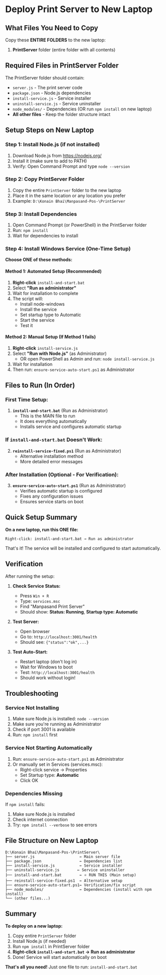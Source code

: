 # Deploy Print Server to New Laptop

## What Files You Need to Copy

Copy these **ENTIRE FOLDERS** to the new laptop:
1. **PrintServer** folder (entire folder with all contents)

## Required Files in PrintServer Folder

The PrintServer folder should contain:
- `server.js` - The print server code
- `package.json` - Node.js dependencies
- `install-service.js` - Service installer
- `uninstall-service.js` - Service uninstaller
- `node_modules/` - Dependencies (OR run `npm install` on new laptop)
- **All other files** - Keep the folder structure intact

## Setup Steps on New Laptop

### Step 1: Install Node.js (if not installed)

1. Download Node.js from https://nodejs.org/
2. Install it (make sure to add to PATH)
3. Verify: Open Command Prompt and type `node --version`

### Step 2: Copy PrintServer Folder

1. Copy the entire `PrintServer` folder to the new laptop
2. Place it in the same location or any location you prefer
3. Example: `D:\Konain Bhai\Manpasand-Pos-\PrintServer`

### Step 3: Install Dependencies

1. Open Command Prompt (or PowerShell) in the PrintServer folder
2. Run: `npm install`
3. Wait for dependencies to install

### Step 4: Install Windows Service (One-Time Setup)

**Choose ONE of these methods:**

#### Method 1: Automated Setup (Recommended)

1. **Right-click** `install-and-start.bat`
2. Select **"Run as administrator"**
3. Wait for installation to complete
4. The script will:
   - Install node-windows
   - Install the service
   - Set startup type to Automatic
   - Start the service
   - Test it

#### Method 2: Manual Setup (If Method 1 fails)

1. **Right-click** `install-service.js`
2. Select **"Run with Node.js"** (as Administrator)
   - OR open PowerShell as Admin and run: `node install-service.js`
3. Wait for installation
4. Then run: `ensure-service-auto-start.ps1` as Administrator

## Files to Run (In Order)

### First Time Setup:

1. **`install-and-start.bat`** (Run as Administrator)
   - This is the MAIN file to run
   - It does everything automatically
   - Installs service and configures automatic startup

### If `install-and-start.bat` Doesn't Work:

2. **`reinstall-service-fixed.ps1`** (Run as Administrator)
   - Alternative installation method
   - More detailed error messages

### After Installation (Optional - For Verification):

3. **`ensure-service-auto-start.ps1`** (Run as Administrator)
   - Verifies automatic startup is configured
   - Fixes any configuration issues
   - Ensures service starts on boot

## Quick Setup Summary

**On a new laptop, run this ONE file:**

```
Right-click: install-and-start.bat → Run as administrator
```

That's it! The service will be installed and configured to start automatically.

## Verification

After running the setup:

1. **Check Service Status:**
   - Press `Win + R`
   - Type: `services.msc`
   - Find "Manpasand Print Server"
   - Should show: **Status: Running**, **Startup type: Automatic**

2. **Test Server:**
   - Open browser
   - Go to: `http://localhost:3001/health`
   - Should see: `{"status":"ok",...}`

3. **Test Auto-Start:**
   - Restart laptop (don't log in)
   - Wait for Windows to boot
   - Test: `http://localhost:3001/health`
   - Should work without login!

## Troubleshooting

### Service Not Installing

1. Make sure Node.js is installed: `node --version`
2. Make sure you're running as Administrator
3. Check if port 3001 is available
4. Run: `npm install` first

### Service Not Starting Automatically

1. Run: `ensure-service-auto-start.ps1` as Administrator
2. Or manually set in Services (services.msc):
   - Right-click service → Properties
   - Set Startup type: **Automatic**
   - Click OK

### Dependencies Missing

If `npm install` fails:
1. Make sure Node.js is installed
2. Check internet connection
3. Try: `npm install --verbose` to see errors

## File Structure on New Laptop

```
D:\Konain Bhai\Manpasand-Pos-\PrintServer\
├── server.js                    ← Main server file
├── package.json                 ← Dependencies list
├── install-service.js           ← Service installer
├── uninstall-service.js        ← Service uninstaller
├── install-and-start.bat        ← ⭐ RUN THIS (Main setup)
├── reinstall-service-fixed.ps1  ← Alternative setup
├── ensure-service-auto-start.ps1← Verification/fix script
├── node_modules/                ← Dependencies (install with npm install)
└── (other files...)
```

## Summary

**To deploy on a new laptop:**

1. Copy entire `PrintServer` folder
2. Install Node.js (if needed)
3. Run `npm install` in PrintServer folder
4. **Right-click `install-and-start.bat` → Run as administrator**
5. Done! Service will start automatically on boot

**That's all you need!** Just one file to run: `install-and-start.bat`


